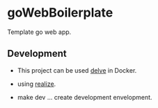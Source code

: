 # goWebBoilerplate

Template go web app.

## Development

* This project can be used [delve](https://github.com/go-delve/delve) in Docker.
* using [realize](https://github.com/oxequa/realize).


* make dev ... create development envelopment.
